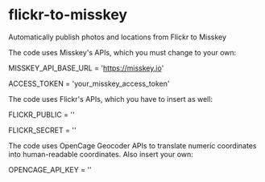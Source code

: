 # flickr-to-misskey
Automatically publish photos and locations from Flickr to Misskey

The code uses Misskey's APIs, which you must change to your own:

MISSKEY_API_BASE_URL = 'https://misskey.io'

ACCESS_TOKEN = 'your_misskey_access_token'

The code uses Flickr's APIs, which you have to insert as well:

FLICKR_PUBLIC = ''

FLICKR_SECRET = ''

The code uses OpenCage Geocoder APIs to translate numeric coordinates into human-readable coordinates. Also insert your own:

OPENCAGE_API_KEY = ''
